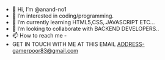- 👋 Hi, I’m @anand-no1
- 👀 I’m interested in coding/programming.
- 🌱 I’m currently learning HTML5,CSS,.JAVASCRIPT ETC...
- 💞️ I’m looking to collaborate with BACKEND DEVELOPERS..
- 📫 How to reach me -
- GET IN TOUCH WITH ME AT THIS EMAIL ADDRESS-gamerpoor83@gmail.com

<!---
anand-no1/anand-no1 is a ✨ special ✨ repository because its `README.md` (this file) appears on your GitHub profile.
You can click the Preview link to take a look at your changes.
--->
